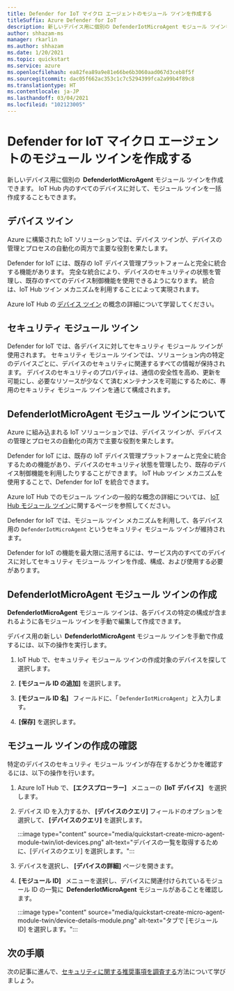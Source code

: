 ```yaml
---
title: Defender for IoT マイクロ エージェントのモジュール ツインを作成する
titleSuffix: Azure Defender for IoT
description: 新しいデバイス用に個別の DefenderIotMicroAgent モジュール ツインを作成する方法について説明します。
author: shhazam-ms
manager: rkarlin
ms.author: shhazam
ms.date: 1/20/2021
ms.topic: quickstart
ms.service: azure
ms.openlocfilehash: ea82fea89a9e81e66be6b3060aad067d3ceb8f5f
ms.sourcegitcommit: dac05f662ac353c1c7c5294399fca2a99b4f89c8
ms.translationtype: HT
ms.contentlocale: ja-JP
ms.lasthandoff: 03/04/2021
ms.locfileid: "102123005"
---
```

# <a name="create-a-defender-iot-micro-agent-module-twin"></a>Defender for IoT マイクロ エージェントのモジュール ツインを作成する 

新しいデバイス用に個別の  **DefenderIotMicroAgent** モジュール ツインを作成できます。 IoT Hub 内のすべてのデバイスに対して、モジュール ツインを一括作成することもできます。 

## <a name="device-twins"></a>デバイス ツイン 

Azure に構築された IoT ソリューションでは、デバイス ツインが、デバイスの管理とプロセスの自動化の両方で主要な役割を果たします。 

Defender for IoT には、既存の IoT デバイス管理プラットフォームと完全に統合する機能があります。 完全な統合により、デバイスのセキュリティの状態を管理し、既存のすべてのデバイス制御機能を使用できるようになります。 統合は、IoT Hub ツイン メカニズムを利用することによって実現されます。 

Azure IoT Hub の [デバイス ツイン](../iot-hub/iot-hub-devguide-device-twins.md) の概念の詳細について学習してください。 

## <a name="security-module-twins"></a>セキュリティ モジュール ツイン 

Defender for IoT では、各デバイスに対してセキュリティ モジュール ツインが使用されます。 セキュリティ モジュール ツインでは、ソリューション内の特定のデバイスごとに、デバイスのセキュリティに関連するすべての情報が保持されます。 デバイスのセキュリティのプロパティは、通信の安全性を高め、更新を可能にし、必要なリソースが少なくて済むメンテナンスを可能にするために、専用のセキュリティ モジュール ツインを通じて構成されます。 

## <a name="understanding-defenderiotmicroagent-module-twins"></a>DefenderIotMicroAgent モジュール ツインについて 

Azure に組み込まれる IoT ソリューションでは、デバイス ツインが、デバイスの管理とプロセスの自動化の両方で主要な役割を果たします。

Defender for IoT には、既存の IoT デバイス管理プラットフォームと完全に統合するための機能があり、デバイスのセキュリティ状態を管理したり、既存のデバイス制御機能を利用したりすることができます。 IoT Hub ツイン メカニズムを使用することで、Defender for IoT を統合できます。  

Azure IoT Hub でのモジュール ツインの一般的な概念の詳細については、 [IoT Hub モジュール ツイン](../iot-hub/iot-hub-devguide-module-twins.md)に関するページを参照してください。

Defender for IoT では、モジュール ツイン メカニズムを利用して、各デバイス用の `DefenderIotMicroAgent` というセキュリティ モジュール ツインが維持されます。 

Defender for IoT の機能を最大限に活用するには、サービス内のすべてのデバイスに対してセキュリティ モジュール ツインを作成、構成、および使用する必要があります。 

## <a name="create-defenderiotmicroagent-module-twin"></a>DefenderIotMicroAgent モジュール ツインの作成 

**DefenderIotMicroAgent** モジュール ツインは、各デバイスの特定の構成が含まれるように各モジュール ツインを手動で編集して作成できます。 

デバイス用の新しい  **DefenderIotMicroAgent** モジュール ツインを手動で作成するには、以下の操作を実行します。 

1. IoT Hub で、セキュリティ モジュール ツインの作成対象のデバイスを探して選択します。 

1.  **[モジュール ID の追加]** を選択します。 

1.  **[モジュール ID 名]**   フィールドに、「 `DefenderIotMicroAgent`」と入力します。 

1.  **[保存]** を選択します。 

## <a name="verify-the-creation-of-a-module-twin"></a>モジュール ツインの作成の確認 

特定のデバイスのセキュリティ モジュール ツインが存在するかどうかを確認するには、以下の操作を行います。 

1. Azure IoT Hub で、 **[エクスプローラー]**   メニューの  **[IoT デバイス]**   を選択します。 

1. デバイス ID を入力するか、 **[デバイスのクエリ]** フィールドのオプションを選択して、 **[デバイスのクエリ]** を選択します。  

    :::image type="content" source="media/quickstart-create-micro-agent-module-twin/iot-devices.png" alt-text="デバイスの一覧を取得するために、[デバイスのクエリ] を選択します。":::

1. デバイスを選択し、 **[デバイスの詳細]** ページを開きます。 

1.  **[モジュール ID]**   メニューを選択し、デバイスに関連付けられているモジュール ID の一覧に  **DefenderIotMicroAgent** モジュールがあることを確認します。  

    :::image type="content" source="media/quickstart-create-micro-agent-module-twin/device-details-module.png" alt-text="タブで [モジュール ID] を選択します。":::

## <a name="next-steps"></a>次の手順 

次の記事に進んで、[セキュリティに関する推奨事項を調査する](quickstart-investigate-security-recommendations.md)方法について学びましょう。
